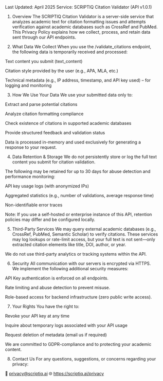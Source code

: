 Last Updated: April 2025
Service: SCRIPTIQ Citation Validator (API v1.0.1)

1. Overview
The SCRIPTIQ Citation Validator is a server-side service that analyzes academic text for citation formatting issues and attempts verification against academic databases such as CrossRef and PubMed. This Privacy Policy explains how we collect, process, and retain data sent through our API endpoints.

2. What Data We Collect
When you use the /validate_citations endpoint, the following data is temporarily received and processed:

Text content you submit (text_content)

Citation style provided by the user (e.g., APA, MLA, etc.)

Technical metadata (e.g., IP address, timestamp, and API key used) – for logging and monitoring

3. How We Use Your Data
We use your submitted data only to:

Extract and parse potential citations

Analyze citation formatting compliance

Check existence of citations in supported academic databases

Provide structured feedback and validation status

Data is processed in-memory and used exclusively for generating a response to your request.

4. Data Retention & Storage
We do not persistently store or log the full text content you submit for citation validation.

The following may be retained for up to 30 days for abuse detection and performance monitoring:

API key usage logs (with anonymized IPs)

Aggregated statistics (e.g., number of validations, average response time)

Non-identifiable error traces

Note: If you use a self-hosted or enterprise instance of this API, retention policies may differ and be configured locally.

5. Third-Party Services
We may query external academic databases (e.g., CrossRef, PubMed, Semantic Scholar) to verify citations. These services may log lookups or rate-limit access, but your full text is not sent—only extracted citation elements like title, DOI, author, or year.

We do not use third-party analytics or tracking systems within the API.

6. Security
All communication with our servers is encrypted via HTTPS. We implement the following additional security measures:

API Key authentication is enforced on all endpoints.

Rate limiting and abuse detection to prevent misuse.

Role-based access for backend infrastructure (zero public write access).

7. Your Rights
You have the right to:

Revoke your API key at any time

Inquire about temporary logs associated with your API usage

Request deletion of metadata (email us if required)

We are committed to GDPR-compliance and to protecting your academic content.

8. Contact Us
For any questions, suggestions, or concerns regarding your privacy:

📧 privacy@scriptiq.ai
🌐 https://scriptiq.ai/privacy

